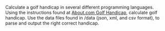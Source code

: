 Calculate a golf handicap in several different programming languages.  Using the instructions found at [About.com Golf Handicap](http://golf.about.com/cs/handicapping/a/howcalculated.htm), calculate golf handicap.  Use the data files found in /data (json, xml, and csv format), to parse and output the right correct handicap.

